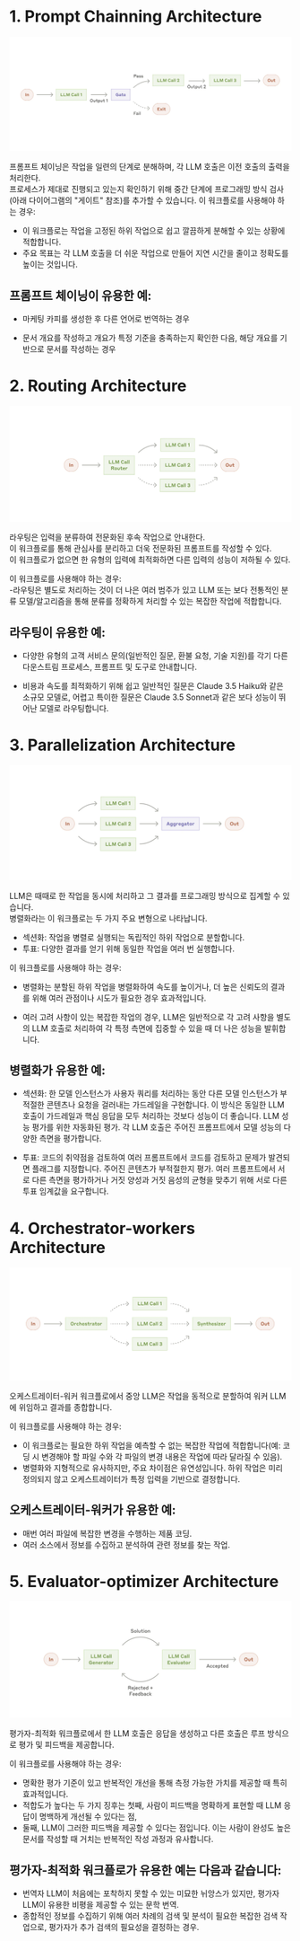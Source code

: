 # 1. Prompt Chainning Architecture

![Prompt Chaining Architecture](image/Prompt%20Chaining%20Architecture.png)


프롬프트 체이닝은 작업을 일련의 단계로 분해하며, 각 LLM 호출은 이전 호출의 출력을 처리한다.  
프로세스가 제대로 진행되고 있는지 확인하기 위해 중간 단계에 프로그래밍 방식 검사(아래 다이어그램의 "게이트" 참조)를 추가할 수 있습니다. 
이 워크플로를 사용해야 하는 경우:   
- 이 워크플로는 작업을 고정된 하위 작업으로 쉽고 깔끔하게 분해할 수 있는 상황에 적합합니다.  
- 주요 목표는 각 LLM 호출을 더 쉬운 작업으로 만들어 지연 시간을 줄이고 정확도를 높이는 것입니다.

## 프롬프트 체이닝이 유용한 예:

- 마케팅 카피를 생성한 후 다른 언어로 번역하는 경우

- 문서 개요를 작성하고 개요가 특정 기준을 충족하는지 확인한 다음, 해당 개요를 기반으로 문서를 작성하는 경우


# 2. Routing Architecture

![Routing Architecture](image/Routing%20Architecture.png)


라우팅은 입력을 분류하여 전문화된 후속 작업으로 안내한다.  
이 워크플로를 통해 관심사를 분리하고 더욱 전문화된 프롬프트를 작성할 수 있다.  
이 워크플로가 없으면 한 유형의 입력에 최적화하면 다른 입력의 성능이 저하될 수 있다.

이 워크플로를 사용해야 하는 경우:  
-라우팅은 별도로 처리하는 것이 더 나은 여러 범주가 있고 LLM 또는 보다 전통적인 분류 모델/알고리즘을 통해 분류를 정확하게 처리할 수 있는 복잡한 작업에 적합합니다.

## 라우팅이 유용한 예:  

- 다양한 유형의 고객 서비스 문의(일반적인 질문, 환불 요청, 기술 지원)를 각기 다른 다운스트림 프로세스, 프롬프트 및 도구로 안내합니다.

- 비용과 속도를 최적화하기 위해 쉽고 일반적인 질문은 Claude 3.5 Haiku와 같은 소규모 모델로, 어렵고 특이한 질문은 Claude 3.5 Sonnet과 같은 보다 성능이 뛰어난 모델로 라우팅합니다.

# 3. Parallelization Architecture

![Parallelization Architecture](image/Parallelization%20Architecture.png)

LLM은 때때로 한 작업을 동시에 처리하고 그 결과를 프로그래밍 방식으로 집계할 수 있습니다.  
병렬화라는 이 워크플로는 두 가지 주요 변형으로 나타납니다.

- 섹션화: 작업을 병렬로 실행되는 독립적인 하위 작업으로 분할합니다.
- 투표: 다양한 결과를 얻기 위해 동일한 작업을 여러 번 실행합니다.

이 워크플로를 사용해야 하는 경우:  
- 병렬화는 분할된 하위 작업을 병렬화하여 속도를 높이거나, 더 높은 신뢰도의 결과를 위해 여러 관점이나 시도가 필요한 경우 효과적입니다.

- 여러 고려 사항이 있는 복잡한 작업의 경우, LLM은 일반적으로 각 고려 사항을 별도의 LLM 호출로 처리하여 각 특정 측면에 집중할 수 있을 때 더 나은 성능을 발휘합니다.

## 병렬화가 유용한 예:  
- 섹션화:
한 모델 인스턴스가 사용자 쿼리를 처리하는 동안 다른 모델 인스턴스가 부적절한 콘텐츠나 요청을 걸러내는 가드레일을 구현합니다. 이 방식은 동일한 LLM 호출이 가드레일과 핵심 응답을 모두 처리하는 것보다 성능이 더 좋습니다.
LLM 성능 평가를 위한 자동화된 평가. 각 LLM 호출은 주어진 프롬프트에서 모델 성능의 다양한 측면을 평가합니다.

- 투표:
코드의 취약점을 검토하여 여러 프롬프트에서 코드를 검토하고 문제가 발견되면 플래그를 지정합니다.
주어진 콘텐츠가 부적절한지 평가. 여러 프롬프트에서 서로 다른 측면을 평가하거나 거짓 양성과 거짓 음성의 균형을 맞추기 위해 서로 다른 투표 임계값을 요구합니다.

# 4. Orchestrator-workers Architecture

![Orchestrator-workers Architecture](image/Orchestrator-workers%20Architecture.png)

오케스트레이터-워커 워크플로에서 중앙 LLM은 작업을 동적으로 분할하여 워커 LLM에 위임하고 결과를 종합합니다.  

이 워크플로를 사용해야 하는 경우:  
- 이 워크플로는 필요한 하위 작업을 예측할 수 없는 복잡한 작업에 적합합니다(예: 코딩 시 변경해야 할 파일 수와 각 파일의 변경 내용은 작업에 따라 달라질 수 있음).
- 병렬화와 지형적으로 유사하지만, 주요 차이점은 유연성입니다. 하위 작업은 미리 정의되지 않고 오케스트레이터가 특정 입력을 기반으로 결정합니다.

## 오케스트레이터-워커가 유용한 예:  
- 매번 여러 파일에 복잡한 변경을 수행하는 제품 코딩.
- 여러 소스에서 정보를 수집하고 분석하여 관련 정보를 찾는 작업.

# 5. Evaluator-optimizer Architecture

![Evaluator-optimizer Architecture](image/Evaluator-optimizer.png)

평가자-최적화 워크플로에서 한 LLM 호출은 응답을 생성하고 다른 호출은 루프 방식으로 평가 및 피드백을 제공합니다.  

이 워크플로를 사용해야 하는 경우: 

- 명확한 평가 기준이 있고 반복적인 개선을 통해 측정 가능한 가치를 제공할 때 특히 효과적입니다. 
- 적합도가 높다는 두 가지 징후는 첫째, 사람이 피드백을 명확하게 표현할 때 LLM 응답이 명백하게 개선될 수 있다는 점, 
- 둘째, LLM이 그러한 피드백을 제공할 수 있다는 점입니다. 이는 사람이 완성도 높은 문서를 작성할 때 거치는 반복적인 작성 과정과 유사합니다.

## 평가자-최적화 워크플로가 유용한 예는 다음과 같습니다:

- 번역자 LLM이 처음에는 포착하지 못할 수 있는 미묘한 뉘앙스가 있지만, 평가자 LLM이 유용한 비평을 제공할 수 있는 문학 번역.
- 종합적인 정보를 수집하기 위해 여러 차례의 검색 및 분석이 필요한 복잡한 검색 작업으로, 평가자가 추가 검색의 필요성을 결정하는 경우.
